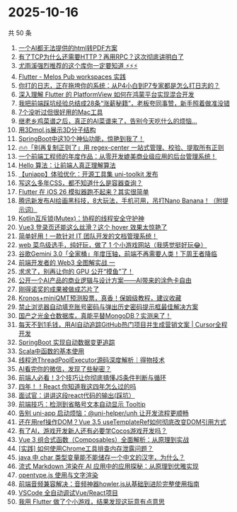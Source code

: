 # 2025-10-16

共 50 条

<!-- BEGIN JUEJIN -->
<!-- 最后更新时间 2025-10-16 00:29:21 +0800 -->
1. [一个AI都无法提供的html转PDF方案](https://juejin.cn/post/7559886023661649958)
1. [有了TCP为什么还需要HTTP？再用RPC？这次彻底讲明白了](https://juejin.cn/post/7559981310472470562)
1. [尤雨溪强烈推荐的这个库你一定要知道 ⚡️⚡️⚡️](https://juejin.cn/post/7560583796140949531)
1. [Flutter - Melos Pub workspaces 实践](https://juejin.cn/post/7559905027567599631)
1. [你打的日志，正在拖垮你的系统：从P4小白到P7专家都是怎么打日志的？](https://juejin.cn/post/7561077821995597876)
1. [深入理解 Flutter 的 PlatformView 如何在鸿蒙平台实现混合开发](https://juejin.cn/post/7559875444817526847)
1. [我把前端踩坑经验总结成28条“涨薪秘籍”，老板夸同事赞，新手照着做准没错](https://juejin.cn/post/7560167720014446638)
1. [7个没听过但很好用的Mac工具](https://juejin.cn/post/7560533712578265114)
1. [继老乡鸡菜谱之后，真正的AI菜谱来了，告别今天吃什么的烦恼...](https://juejin.cn/post/7559864914883952650)
1. [用3Dmol.js展示3D分子结构](https://juejin.cn/post/7559830362740113446)
1. [SpringBoot中这10个神仙功能，惊艳到我了！](https://juejin.cn/post/7559932640288522266)
1. [🔥🔥「别再复制正则了」用 regex-center 一站式管理、校验、提取所有正则 ](https://juejin.cn/post/7560183051230560306)
1. [一个前端工程师的年度作品：从零开发媲美商业级应用的后台管理系统！](https://juejin.cn/post/7560845871291269159)
1. [Hello 算法：让前端人真正理解算法](https://juejin.cn/post/7559894733183877163)
1. [【uniapp】体验优化：开源工具集 uni-toolkit 发布](https://juejin.cn/post/7560580725717680143)
1. [写这么多年CSS，都不知道什么是容器查询？](https://juejin.cn/post/7559932640289292314)
1. [Flutter 在 iOS 26 模拟器跑不起来？其实很简单](https://juejin.cn/post/7560986017034190891)
1. [腾讯新发布AI绘画黑科技，8大玩法，手机可用，吊打Nano Banana！（附提示词）](https://juejin.cn/post/7559959596472254499)
1. [Kotlin互斥锁(Mutex)：协程的线程安全守护神](https://juejin.cn/post/7560516750552629311)
1. [Vue3 登录页还能这么丝滑？这个 hover 效果太惊艳了](https://juejin.cn/post/7560905838074249279)
1. [简单好用！一款针对 IT 团队开发的文档管理系统！](https://juejin.cn/post/7559883056546201636)
1. [web 菜鸟级选手，纯好玩，做了 1 个小游戏网站（我感觉挺好玩😂）](https://juejin.cn/post/7559886023662731302)
1. [谷歌Gemini 3.0「全家桶」年度压轴，前端不再需要人类！下周王者降临](https://juejin.cn/post/7560312747679678474)
1. [前端开发者的 Web3 全图解实战 一](https://juejin.cn/post/7559850185498378250)
1. [求求了，别再让你的 GPU 公开“摸鱼”了！](https://juejin.cn/post/7560621651106725940)
1. [公开一个AI产品的商业逻辑与设计方案——AI带来的涂色卡自由](https://juejin.cn/post/7560598724012392482)
1. [刚得诺奖的成果被做成芯片了](https://juejin.cn/post/7560374742990733352)
1. [Kronos+miniQMT预测股票，真香！保姆级教程，建议收藏](https://juejin.cn/post/7560167720013692974)
1. [禁止浏览器自动填充账号密码与弹出历史密码提示框最佳解决方案](https://juejin.cn/post/7560516750552514623)
1. [国产之光金仓数据库，真能平替MongoDB？实测来了！](https://juejin.cn/post/7560219375987884032)
1. [每天不到1毛钱，用AI自动追踪GitHub热门项目并生成营销文案 | Cursor全程开发](https://juejin.cn/post/7559836484209377299)
1. [SpringBoot 实现自动数据变更追踪](https://juejin.cn/post/7559794761038135337)
1. [Scala中函数的基本使用](https://juejin.cn/post/7560418040732778511)
1. [线程池ThreadPoolExecutor源码深度解析｜得物技术](https://juejin.cn/post/7560838912361644072)
1. [AI看完你的微信，发现了些秘密？](https://juejin.cn/post/7559868401637343272)
1. [前端人必看！3个技巧让你彻底搞懂JS条件判断与循环](https://juejin.cn/post/7559850185498689546)
1. [四年！！React 你知道我这四年怎么过的吗](https://juejin.cn/post/7561003328424394802)
1. [面试官：讲讲这段react代码的输出(踩坑）](https://juejin.cn/post/7559794761038331945)
1. [前端技巧：检测到省略号文本自动显示 Tooltip](https://juejin.cn/post/7560990056316813321)
1. [告别 uni-app 启动烦恼：@uni-helper/unh 让开发流程更顺畅](https://juejin.cn/post/7560702874298417179)
1. [还在用ref操作DOM？Vue 3.5 useTemplateRef如何彻底改变DOM引用方式](https://juejin.cn/post/7560294388309164084)
1. [有了AI，游戏开发新人还有必要学Cocos游戏开发吗？](https://juejin.cn/post/7559969034281451563)
1. [Vue 3 组合式函数（Composables）全面解析：从原理到实战](https://juejin.cn/post/7560598724012326946)
1. [[实践] 如何使用Chrome工具排查内存泄露问题？](https://juejin.cn/post/7560510073950273579)
1. [java 中 char 类型变量能不能储存一个中文的汉字，为什么？](https://juejin.cn/post/7559998254633484315)
1. [流式 Markdown 渲染在 AI 应用中的应用探秘：从原理到优雅实现](https://juejin.cn/post/7560657201415045154)
1. [opentype.js 使用与文字渲染](https://juejin.cn/post/7560552803317678118)
1. [前端音频兼容解决：音频神器howler.js从基础到进阶完整使用指南](https://juejin.cn/post/7560542615484137491)
1. [VSCode 全自动调试Vue/React项目](https://juejin.cn/post/7561041405100900387)
1. [我用 Flutter 做了个小游戏，结果发现这玩意有点意思](https://juejin.cn/post/7560992984017666083)
<!-- END JUEJIN -->